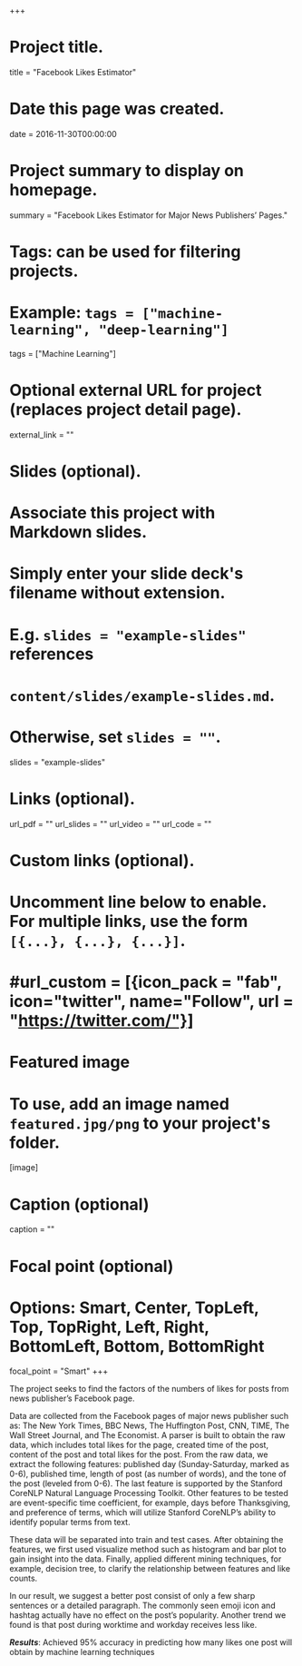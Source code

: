 +++
# Project title.
title = "Facebook Likes Estimator"

# Date this page was created.
date = 2016-11-30T00:00:00

# Project summary to display on homepage.
summary = "Facebook Likes Estimator for Major News Publishers’ Pages."

# Tags: can be used for filtering projects.
# Example: `tags = ["machine-learning", "deep-learning"]`
tags = ["Machine Learning"]

# Optional external URL for project (replaces project detail page).
external_link = ""

# Slides (optional).
#   Associate this project with Markdown slides.
#   Simply enter your slide deck's filename without extension.
#   E.g. `slides = "example-slides"` references 
#   `content/slides/example-slides.md`.
#   Otherwise, set `slides = ""`.
slides = "example-slides"

# Links (optional).
url_pdf = ""
url_slides = ""
url_video = ""
url_code = ""

# Custom links (optional).
#   Uncomment line below to enable. For multiple links, use the form `[{...}, {...}, {...}]`.
# #url_custom = [{icon_pack = "fab", icon="twitter", name="Follow", url = "https://twitter.com/"}]

# Featured image
# To use, add an image named `featured.jpg/png` to your project's folder. 
[image]
  # Caption (optional)
  caption = ""
  
  # Focal point (optional)
  # Options: Smart, Center, TopLeft, Top, TopRight, Left, Right, BottomLeft, Bottom, BottomRight
  focal_point = "Smart"
+++

The project seeks to find the factors of the numbers of likes for posts from news publisher’s Facebook page.


Data are collected from the Facebook pages of major news publisher such as: The New York Times, BBC News, The Huffington Post, CNN, TIME, The Wall Street Journal, and The Economist. A parser is built to obtain the raw data, which includes total likes for the page, created time of the post, content of the post and total likes for the post. From the raw data, we extract the following features: published day (Sunday-Saturday, marked as 0-6), published time, length of post (as number of words), and the tone of the post (leveled from 0-6). The last feature is supported by the Stanford CoreNLP Natural Language Processing Toolkit. Other features to be tested are event-specific time coefficient, for example, days before Thanksgiving, and preference of terms, which will utilize Stanford CoreNLP’s ability to identify popular terms from text.


These data will be separated into train and test cases. After obtaining the features, we first used visualize method such as histogram and bar plot to gain insight into the data. Finally, applied different mining techniques, for example, decision tree, to clarify the relationship between features and like counts.


In our result, we suggest a better post consist of only a few sharp sentences or a detailed paragraph. The commonly seen emoji icon and hashtag actually have no effect on the post’s popularity. Another trend we found is that post during worktime and workday receives less like.

***Results***: Achieved 95% accuracy in predicting how many likes one post will obtain by machine learning techniques

